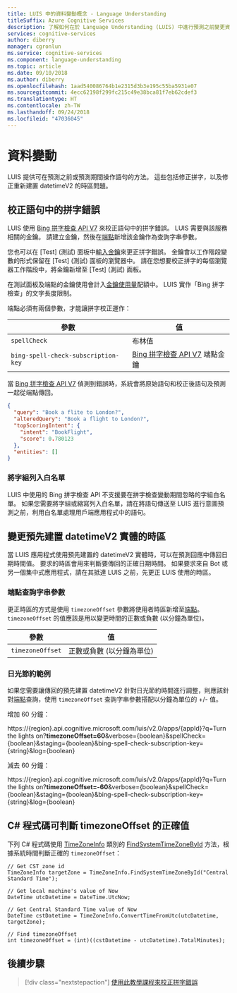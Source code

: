 ```yaml
---
title: LUIS 中的資料變動概念 - Language Understanding
titleSuffix: Azure Cognitive Services
description: 了解如何在於 Language Understanding (LUIS) 中進行預測之前變更資料
services: cognitive-services
author: diberry
manager: cgronlun
ms.service: cognitive-services
ms.component: language-understanding
ms.topic: article
ms.date: 09/10/2018
ms.author: diberry
ms.openlocfilehash: 1aad540086764b1e2315d3b3e195c55ba5931e07
ms.sourcegitcommit: 4ecc62198f299fc215c49e38bca81f7eb62cdef3
ms.translationtype: HT
ms.contentlocale: zh-TW
ms.lasthandoff: 09/24/2018
ms.locfileid: "47036045"
---
```

# <a name="data-alterations"></a>資料變動
LUIS 提供可在預測之前或預測期間操作語句的方法。 這些包括修正拼字，以及修正重新建置 datetimeV2 的時區問題。 

## <a name="correct-spelling-errors-in-utterance"></a>校正語句中的拼字錯誤
LUIS 使用 [Bing 拼字檢查 API V7](https://azure.microsoft.com/services/cognitive-services/spell-check/) 來校正語句中的拼字錯誤。 LUIS 需要與該服務相關的金鑰。 請建立金鑰，然後在[端點](https://aka.ms/luis-endpoint-apis)新增該金鑰作為查詢字串參數。 

您也可以在 [Test] \(測試\) 面板中[輸入金鑰](luis-interactive-test.md#view-bing-spell-check-corrections-in-test-panel)來更正拼字錯誤。 金鑰會以工作階段變數的形式保留在 [Test] \(測試\) 面板的瀏覽器中。 請在您想要校正拼字的每個瀏覽器工作階段中，將金鑰新增至 [Test] \(測試\) 面板。 

在測試面板及端點的金鑰使用會計入[金鑰使用量](https://azure.microsoft.com/pricing/details/cognitive-services/spellcheck-api/)配額中。 LUIS 實作「Bing 拼字檢查」的文字長度限制。 

端點必須有兩個參數，才能讓拼字校正運作：

|參數|值|
|--|--|
|`spellCheck`|布林值|
|`bing-spell-check-subscription-key`|[Bing 拼字檢查 API V7](https://azure.microsoft.com/services/cognitive-services/spell-check/) 端點金鑰|

當 [Bing 拼字檢查 API V7](https://azure.microsoft.com/services/cognitive-services/spell-check/) 偵測到錯誤時，系統會將原始語句和校正後語句及預測一起從端點傳回。

```JSON
{
  "query": "Book a flite to London?",
  "alteredQuery": "Book a flight to London?",
  "topScoringIntent": {
    "intent": "BookFlight",
    "score": 0.780123
  },
  "entities": []
}
```
 
### <a name="whitelist-words"></a>將字組列入白名單
LUIS 中使用的 Bing 拼字檢查 API 不支援要在拼字檢查變動期間忽略的字組白名單。 如果您需要將字組或縮寫列入白名單，請在將語句傳送至 LUIS 進行意圖預測之前，利用白名單處理用戶端應用程式中的語句。

## <a name="change-time-zone-of-prebuilt-datetimev2-entity"></a>變更預先建置 datetimeV2 實體的時區
當 LUIS 應用程式使用預先建置的 datetimeV2 實體時，可以在預測回應中傳回日期時間值。 要求的時區會用來判斷要傳回的正確日期時間。 如果要求來自 Bot 或另一個集中式應用程式，請在其抵達 LUIS 之前，先更正 LUIS 使用的時區。 

### <a name="endpoint-querystring-parameter"></a>端點查詢字串參數
更正時區的方式是使用 `timezoneOffset` 參數將使用者時區新增至[端點](https://aka.ms/luis-endpoint-apis)。 `timezoneOffset` 的值應該是用以變更時間的正數或負數 (以分鐘為單位)。  

|參數|值|
|--|--|
|`timezoneOffset`|正數或負數 (以分鐘為單位)|

### <a name="daylight-savings-example"></a>日光節約範例
如果您需要讓傳回的預先建置 datetimeV2 針對日光節約時間進行調整，則應該針對[端點](https://aka.ms/luis-endpoint-apis)查詢，使用 `timezoneOffset` 查詢字串參數搭配以分鐘為單位的 +/- 值。

增加 60 分鐘： 

https://{region}.api.cognitive.microsoft.com/luis/v2.0/apps/{appId}?q=Turn the lights on?**timezoneOffset=60**&verbose={boolean}&spellCheck={boolean}&staging={boolean}&bing-spell-check-subscription-key={string}&log={boolean}

減去 60 分鐘： 

https://{region}.api.cognitive.microsoft.com/luis/v2.0/apps/{appId}?q=Turn the lights on?**timezoneOffset=-60**&verbose={boolean}&spellCheck={boolean}&staging={boolean}&bing-spell-check-subscription-key={string}&log={boolean}

## <a name="c-code-determines-correct-value-of-timezoneoffset"></a>C# 程式碼可判斷 timezoneOffset 的正確值
下列 C# 程式碼使用 [TimeZoneInfo](https://docs.microsoft.com/dotnet/api/system.timezoneinfo?view=netframework-4.7.1) 類別的 [FindSystemTimeZoneById](https://docs.microsoft.com/dotnet/api/system.timezoneinfo.findsystemtimezonebyid?view=netframework-4.7.1#examples) 方法，根據系統時間判斷正確的 `timezoneOffset`：

```CSharp
// Get CST zone id
TimeZoneInfo targetZone = TimeZoneInfo.FindSystemTimeZoneById("Central Standard Time");

// Get local machine's value of Now
DateTime utcDatetime = DateTime.UtcNow;

// Get Central Standard Time value of Now
DateTime cstDatetime = TimeZoneInfo.ConvertTimeFromUtc(utcDatetime, targetZone);

// Find timezoneOffset
int timezoneOffset = (int)((cstDatetime - utcDatetime).TotalMinutes);
```

## <a name="next-steps"></a>後續步驟

> [!div class="nextstepaction"]
> [使用此教學課程來校正拼字錯誤](luis-tutorial-bing-spellcheck.md)